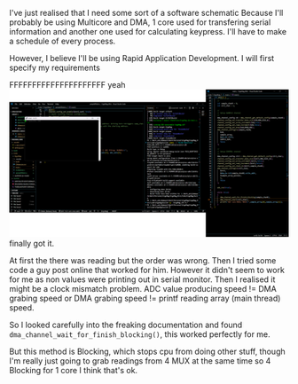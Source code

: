 I've just realised that I need some sort of a software schematic
Because I'll probably be using Multicore and DMA, 1 core used for transfering serial information and another one used for calculating keypress.
I'll have to make a schedule of every process.

However, I believe I'll be using Rapid Application Development.
I will first specify my requirements




FFFFFFFFFFFFFFFFFFFFF yeah
![adcworking](image-2.png)
finally got it.

At first the there was reading but the order was wrong.
Then I tried some code a guy post online that worked for him. However it didn't seem to work for me as non values were printing out in serial monitor.
Then I realised it might be a clock mismatch problem. ADC value producing speed != DMA grabing speed or DMA grabing speed != printf reading array (main thread) speed.

So I looked carefully into the freaking documentation and found `dma_channel_wait_for_finish_blocking()`, this worked perfectly for me. 

But this method is Blocking, which stops cpu from doing other stuff, though I'm really just going to grab readings from 4 MUX at the same time so 4 Blocking for 1 core I think that's ok.


